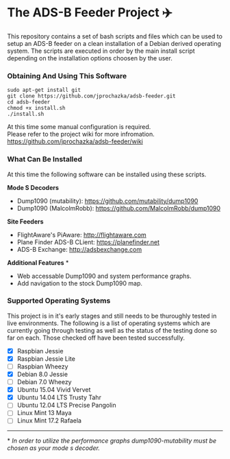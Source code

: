 # The ADS-B Feeder Project :airplane:

This repository contains a set of bash scripts and files which can be used to setup an ADS-B
feeder on a clean installation of a Debian derived operating system. The scripts are executed
in order by the main install script depending on the installation options choosen by the user.

### Obtaining And Using This Software

    sudo apt-get install git
    git clone https://github.com/jprochazka/adsb-feeder.git
    cd adsb-feeder
    chmod +x install.sh
    ./install.sh

At this time some manual configuration is required.  
Please refer to the project wiki for more infromation.  
https://github.com/jprochazka/adsb-feeder/wiki

### What Can Be Installed

At this time the following software can be installed using these scripts.

**Mode S Decoders**

* Dump1090 (mutability):   https://github.com/mutability/dump1090
* Dump1090 (MalcolmRobb):  https://github.com/MalcolmRobb/dump1090

**Site Feeders**

* FlightAware's PiAware:      http://flightaware.com
* Plane Finder ADS-B CLient:  https://planefinder.net
* ADS-B Exchange:             http://adsbexchange.com

**Additional Features** *

* Web accessable Dump1090 and system performance graphs.
* Add navigation to the stock Dump1090 map.

### Supported Operating Systems

This project is in it's early stages and still needs to be thuroughly tested in live environments.
The following is a list of operating systems which are currently going through testing as well as
the status of the testing done so far on each. Those checked off have been tested successfully.

- [X] Raspbian Jessie
- [X] Raspbian Jessie Lite
- [ ] Raspbian Wheezy
- [X] Debian 8.0 Jessie
- [ ] Debian 7.0 Wheezy
- [X] Ubuntu 15.04 Vivid Vervet
- [X] Ubuntu 14.04 LTS Trusty Tahr
- [ ] Ubuntu 12.04 LTS Precise Pangolin
- [ ] Linux Mint 13 Maya
- [ ] Linux Mint 17.2 Rafaela

---

\* *In order to utilize the performance graphs dump1090-mutability must be chosen as your mode s decoder.*
